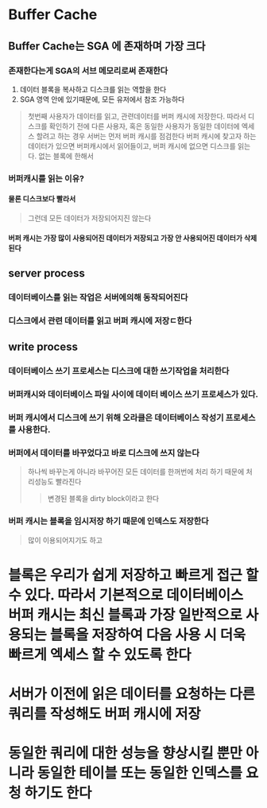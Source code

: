 # Buffer Cache
## Buffer Cache는 SGA 에 존재하며 가장 크다
### 존재한다는게 SGA의 서브 메모리로써 존재한다

1. 데이터 블록을 복사하고 디스크를 읽는 역할을 한다
2. SGA 영역 안에 있기때문에, 모든 유저에서 참조 가능하다
> 첫번째 사용자가 데이터를 읽고, 관련데이터를 버퍼 캐시에 저장한다. 따라서 디스크를 확인하기 전에 다른 사용자, 혹은 동일한 사용자가 동일한 데이터에 엑세스 할려고 하는 경우 서버는 먼저 버퍼 캐시를 점검한다
> 버퍼 캐시에 찾고자 하는 데이터가 있으면 버퍼캐시에서 읽어들이고, 버퍼 캐시에 없으면 디스크를 읽는다. 없는 블록에 한해서

### 버퍼캐시를 읽는 이유?
#### 물론 디스크보다 빨라서
> 그런데 모든 데이터가 저장되어지진 않는다
#### 버퍼 캐시는 가장 많이 사용되어진 데이터가 저장되고 가장 안 사용되어진 데이터가 삭제된다

## server process
### 데이터베이스를 읽는 작업은 서버에의해 동작되어진다
### 디스크에서 관련 데이터를 읽고 버퍼 캐시에 저장ㄷ한다


## write process 
### 데이터베이스 쓰기 프로세스는 디스크에 대한 쓰기작업을 처리한다
### 버퍼캐시와 데이터베이스 파일 사이에 데이터 베이스 쓰기 프로세스가 있다.
### 버퍼 캐시에서 디스크에 쓰기 위해 오라클은 데이터베이스 작성기 프로세스를 사용한다.
### 버퍼에서 데이터를 바꾸었다고 바로 디스크에 쓰지 않는다
> 하나씩 바꾸는게 아니라 바꾸어진 모든 데이터를 한꺼번에 처리 하기 때문에 처리성능도 빨라진다
> > 변경된 블록을 dirty block이라고 한다

### 버퍼 캐시는 블록을 임시저장 하기 때문에 인덱스도 저장한다
> 많이 이용되어지기도 하고

# 블록은 우리가 쉽게 저장하고 빠르게 접근 할 수 있다. 따라서 기본적으로 데이터베이스 버퍼 캐시는 최신 블록과 가장 일반적으로 사용되는 블록을 저장하여 다음 사용 시 더욱  빠르게 엑세스 할 수 있도록 한다

# 서버가 이전에 읽은 데이터를 요청하는 다른 쿼리를 작성해도 버퍼 캐시에 저장
# 동일한 쿼리에 대한 성능을 향상시킬 뿐만 아니라 동일한 테이블 또는 동일한 인덱스를 요청 하기도 한다
